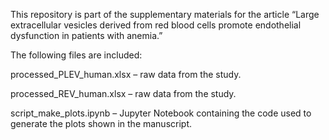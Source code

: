 This repository is part of the supplementary materials for the article “Large extracellular vesicles derived from red blood cells promote endothelial dysfunction in patients with anemia.”

The following files are included:

processed_PLEV_human.xlsx – raw data from the study.

processed_REV_human.xlsx – raw data from the study.

script_make_plots.ipynb – Jupyter Notebook containing the code used to generate the plots shown in the manuscript.
